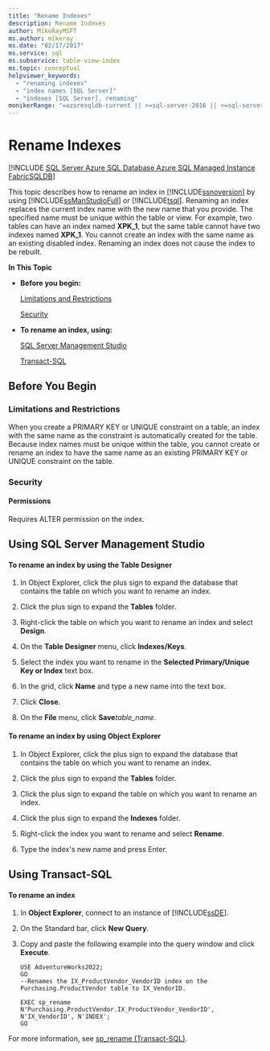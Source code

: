 ```yaml
---
title: "Rename Indexes"
description: Rename Indexes
author: MikeRayMSFT
ms.author: mikeray
ms.date: "02/17/2017"
ms.service: sql
ms.subservice: table-view-index
ms.topic: conceptual
helpviewer_keywords:
  - "renaming indexes"
  - "index names [SQL Server]"
  - "indexes [SQL Server], renaming"
monikerRange: "=azuresqldb-current || >=sql-server-2016 || >=sql-server-linux-2017 || =azuresqldb-mi-current || =fabric"
---
```

# Rename Indexes
[!INCLUDE [SQL Server Azure SQL Database Azure SQL Managed Instance FabricSQLDB](../../includes/applies-to-version/sql-asdb-asdbmi-fabricsqldb.md)]

  This topic describes how to rename an index in [!INCLUDE[ssnoversion](../../includes/ssnoversion-md.md)] by using [!INCLUDE[ssManStudioFull](../../includes/ssmanstudiofull-md.md)] or [!INCLUDE[tsql](../../includes/tsql-md.md)]. Renaming an index replaces the current index name with the new name that you provide. The specified name must be unique within the table or view. For example, two tables can have an index named **XPK_1**, but the same table cannot have two indexes named **XPK_1**. You cannot create an index with the same name as an existing disabled index. Renaming an index does not cause the index to be rebuilt.  
  
 **In This Topic**  
  
-   **Before you begin:**  
  
     [Limitations and Restrictions](#Restrictions)  
  
     [Security](#Security)  
  
-   **To rename an index, using:**  
  
     [SQL Server Management Studio](#SSMSProcedure)  
  
     [Transact-SQL](#TsqlProcedure)  
  
##  <a name="BeforeYouBegin"></a> Before You Begin  
  
###  <a name="Restrictions"></a> Limitations and Restrictions  
 When you create a PRIMARY KEY or UNIQUE constraint on a table, an index with the same name as the constraint is automatically created for the table. Because index names must be unique within the table, you cannot create or rename an index to have the same name as an existing PRIMARY KEY or UNIQUE constraint on the table.  
  
###  <a name="Security"></a> Security  
  
####  <a name="Permissions"></a> Permissions  
 Requires ALTER permission on the index.  
  
##  <a name="SSMSProcedure"></a> Using SQL Server Management Studio  
  
#### To rename an index by using the Table Designer  
  
1.  In Object Explorer, click the plus sign to expand the database that contains the table on which you want to rename an index.  
  
2.  Click the plus sign to expand the **Tables** folder.  
  
3.  Right-click the table on which you want to rename an index and select **Design**.  
  
4.  On the **Table Designer** menu, click **Indexes/Keys**.  
  
5.  Select the index you want to rename in the **Selected Primary/Unique Key or Index** text box.  
  
6.  In the grid, click **Name** and type a new name into the text box.  
  
7.  Click **Close**.  
  
8.  On the **File** menu, click **Save**_table_name_.  

#### To rename an index by using Object Explorer  
  
1.  In Object Explorer, click the plus sign to expand the database that contains the table on which you want to rename an index.  
  
2.  Click the plus sign to expand the **Tables** folder.  
  
3.  Click the plus sign to expand the table on which you want to rename an index.  
  
4.  Click the plus sign to expand the **Indexes** folder.  
  
5.  Right-click the index you want to rename and select **Rename**.  
  
6.  Type the index's new name and press Enter.  
  
##  <a name="TsqlProcedure"></a> Using Transact-SQL  
  
#### To rename an index  
  
1.  In **Object Explorer**, connect to an instance of [!INCLUDE[ssDE](../../includes/ssde-md.md)].  
  
2.  On the Standard bar, click **New Query**.  
  
3.  Copy and paste the following example into the query window and click **Execute**.  
  
    ```  
    USE AdventureWorks2022;  
    GO  
    --Renames the IX_ProductVendor_VendorID index on the Purchasing.ProductVendor table to IX_VendorID.   
  
    EXEC sp_rename N'Purchasing.ProductVendor.IX_ProductVendor_VendorID', N'IX_VendorID', N'INDEX';   
    GO  
    ```  
  
 For more information, see  [sp_rename &#40;Transact-SQL&#41;](../../relational-databases/system-stored-procedures/sp-rename-transact-sql.md).  
  
  
